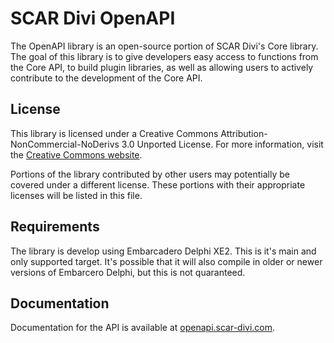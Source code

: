 SCAR Divi OpenAPI
=================

The OpenAPI library is an open-source portion of SCAR Divi's Core library. The goal of this library is to
give developers easy access to functions from the Core API, to build plugin libraries, as well as allowing
users to actively contribute to the development of the Core API.

License
-------

This library is licensed under a Creative Commons Attribution-NonCommercial-NoDerivs 3.0 Unported License.
For more information, visit the [Creative Commons website](http://creativecommons.org/licenses/by-nc-nd/3.0/).

Portions of the library contributed by other users may potentially be covered under a different license.
These portions with their appropriate licenses will be listed in this file.

Requirements
------------

The library is develop using Embarcadero Delphi XE2. This is it's main and only supported target. It's
possible that it will also compile in older or newer versions of Embarcero Delphi, but this is not
quaranteed.

Documentation
-------------

Documentation for the API is available at [openapi.scar-divi.com](http://openapi.scar-divi.com/).
